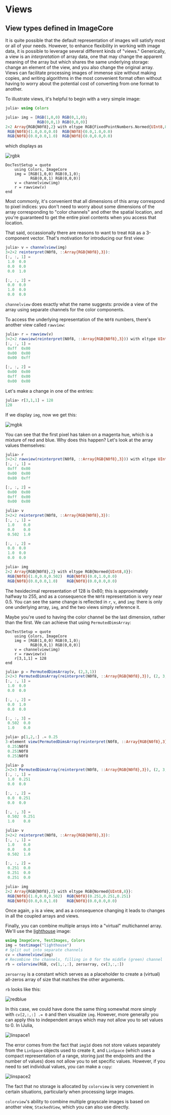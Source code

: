 # Views

## View types defined in ImageCore

It is quite possible that the default representation of images will
satisfy most or all of your needs. However, to enhance flexibility in
working with image data, it is possible to leverage several different
kinds of "views." Generically, a view is an *interpretation* of array
data, one that may change the apparent meaning of the array but which
shares the same underlying storage: change an element of the view, and
you also change the original array. Views can facilitate processing images
of immense size without making copies, and writing algorithms in the
most convenient format often without having to worry about the
potential cost of converting from one format to another.

To illustrate views, it's helpful to begin with a very simple image:

```julia
julia> using Colors

julia> img = [RGB(1,0,0) RGB(0,1,0);
              RGB(0,0,1) RGB(0,0,0)]
2×2 Array{RGB{N0f8},2} with eltype RGB{FixedPointNumbers.Normed{UInt8,8}}:
 RGB{N0f8}(1.0,0.0,0.0)  RGB{N0f8}(0.0,1.0,0.0)
 RGB{N0f8}(0.0,0.0,1.0)  RGB{N0f8}(0.0,0.0,0.0)
```

which displays as

![rgbk](assets/rgbk.png)

```@meta
DocTestSetup = quote
    using Colors, ImageCore
    img = [RGB(1,0,0) RGB(0,1,0);
           RGB(0,0,1) RGB(0,0,0)]
    v = channelview(img)
    r = rawview(v)
end
```

Most commonly, it's convenient that all dimensions of this array
correspond to pixel indices: you don't need to worry about some
dimensions of the array corresponding to "color channels" and other
the spatial location, and you're guaranteed to get the entire pixel
contents when you access that location.

That said, occassionally there are reasons to want to treat `RGB` as a
3-component vector.  That's motivation for introducing our first view:

```julia
julia> v = channelview(img)
3×2×2 reinterpret(N0f8, ::Array{RGB{N0f8},3}):
[:, :, 1] =
 1.0  0.0
 0.0  0.0
 0.0  1.0

[:, :, 2] =
 0.0  0.0
 1.0  0.0
 0.0  0.0
```

`channelview` does exactly what the name suggests: provide a view of
the array using separate channels for the color components.

To access the underlying representation of the `N0f8` numbers, there's
another view called `rawview`:

```julia
julia> r = rawview(v)
3×2×2 rawview(reinterpret(N0f8, ::Array{RGB{N0f8},3})) with eltype UInt8:
[:, :, 1] =
 0xff  0x00
 0x00  0x00
 0x00  0xff

[:, :, 2] =
 0x00  0x00
 0xff  0x00
 0x00  0x00
```

Let's make a change in one of the entries:

```julia
julia> r[3,1,1] = 128
128
```

If we display `img`, now we get this:

![mgbk](assets/mgbk.png)

You can see that the first pixel has taken on a magenta hue, which is
a mixture of red and blue.  Why does this happen? Let's look at the
array values themselves:

```julia
julia> r
3×2×2 rawview(reinterpret(N0f8, ::Array{RGB{N0f8},3})) with eltype UInt8:
[:, :, 1] =
 0xff  0x00
 0x00  0x00
 0x80  0xff

[:, :, 2] =
 0x00  0x00
 0xff  0x00
 0x00  0x00

julia> v
3×2×2 reinterpret(N0f8, ::Array{RGB{N0f8},3}):
[:, :, 1] =
 1.0    0.0
 0.0    0.0
 0.502  1.0

[:, :, 2] =
 0.0  0.0
 1.0  0.0
 0.0  0.0

julia> img
2×2 Array{RGB{N0f8},2} with eltype RGB{Normed{UInt8,8}}:
 RGB{N0f8}(1.0,0.0,0.502)  RGB{N0f8}(0.0,1.0,0.0)
 RGB{N0f8}(0.0,0.0,1.0)    RGB{N0f8}(0.0,0.0,0.0)
```

The hexidecimal representation of 128 is 0x80; this is approximately
halfway to 255, and as a consequence the `N0f8` representation is
very near 0.5.  You can see the same change is reflected in `r`, `v`,
and `img`: there is only one underlying array, `img`, and the two
views simply reference it.

Maybe you're used to having the color channel be the last dimension,
rather than the first. We can achieve that using `PermutedDimsArray`:

```@meta
DocTestSetup = quote
    using Colors, ImageCore
    img = [RGB(1,0,0) RGB(0,1,0);
           RGB(0,0,1) RGB(0,0,0)]
    v = channelview(img)
    r = rawview(v)
    r[3,1,1] = 128
end
```

```julia
julia> p = PermutedDimsArray(v, (2,3,1))
2×2×3 PermutedDimsArray(reinterpret(N0f8, ::Array{RGB{N0f8},3}), (2, 3, 1)) with eltype Normed{UInt8,8}:
[:, :, 1] =
 1.0  0.0
 0.0  0.0

[:, :, 2] =
 0.0  1.0
 0.0  0.0

[:, :, 3] =
 0.502  0.0
 1.0    0.0

julia> p[1,2,:] .= 0.25
3-element view(PermutedDimsArray(reinterpret(N0f8, ::Array{RGB{N0f8},3}), (2, 3, 1)), 1, 2, :) with eltype Normed{UInt8,8}:
 0.251N0f8
 0.251N0f8
 0.251N0f8

julia> p
2×2×3 PermutedDimsArray(reinterpret(N0f8, ::Array{RGB{N0f8},3}), (2, 3, 1)) with eltype Normed{UInt8,8}:
[:, :, 1] =
 1.0  0.251
 0.0  0.0

[:, :, 2] =
 0.0  0.251
 0.0  0.0

[:, :, 3] =
 0.502  0.251
 1.0    0.0

julia> v
3×2×2 reinterpret(N0f8, ::Array{RGB{N0f8},3}):
[:, :, 1] =
 1.0    0.0
 0.0    0.0
 0.502  1.0

[:, :, 2] =
 0.251  0.0
 0.251  0.0
 0.251  0.0

julia> img
2×2 Array{RGB{N0f8},2} with eltype RGB{Normed{UInt8,8}}:
 RGB{N0f8}(1.0,0.0,0.502)  RGB{N0f8}(0.251,0.251,0.251)
 RGB{N0f8}(0.0,0.0,1.0)    RGB{N0f8}(0.0,0.0,0.0)
```

Once again, `p` is a view, and as a consequence changing it leads to
changes in all the coupled arrays and views.

Finally, you can combine multiple arrays into a "virtual" multichannel
array. We'll use the
[lighthouse](http://juliaimages.github.io/TestImages.jl/images/lighthouse.png)
image:

```julia
using ImageCore, TestImages, Colors
img = testimage("lighthouse")
# Split out into separate channels
cv = channelview(img)
# Recombine the channels, filling in 0 for the middle (green) channel
rb = colorview(RGB, cv[1,:,:], zeroarray, cv[3,:,:])
```

`zeroarray` is a constant which serves as a placeholder to create a
(virtual) all-zeros array of size that matches the other arguments.

`rb` looks like this:

![redblue](assets/redblue.png)

In this case, we could have done the same thing somewhat more simply
with `cv[2,:,:] .= 0` and then visualize `img`. However, more generally
you can apply this to independent arrays which may not allow you to
set values to 0. In IJulia,

![linspace1](assets/linspace1.png)

The error comes from the fact that `img1d` does not store values
separately from the `LinSpace` objects used to create it, and
`LinSpace` (which uses a compact representation of a range, storing
just the endpoints and the number of values) does not allow you to set
specific values. However, if you need to set individual values, you
can make a `copy`:

![linspace2](assets/linspace2.png)

The fact that no storage is allocated by `colorview`
is very convenient in certain situations, particularly when processing
large images.

`colorview`'s ability to combine multiple grayscale images is based on
another view, `StackedView`, which you can also use directly.
